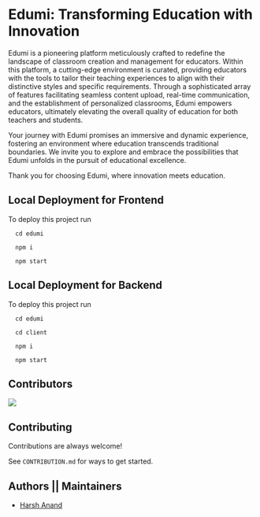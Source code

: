 
# Edumi: Transforming Education with Innovation

Edumi is a pioneering platform meticulously crafted to redefine the landscape of classroom creation and management for educators. Within this platform, a cutting-edge environment is curated, providing educators with the tools to tailor their teaching experiences to align with their distinctive styles and specific requirements. Through a sophisticated array of features facilitating seamless content upload, real-time communication, and the establishment of personalized classrooms, Edumi empowers educators, ultimately elevating the overall quality of education for both teachers and students.

Your journey with Edumi promises an immersive and dynamic experience, fostering an environment where education transcends traditional boundaries. We invite you to explore and embrace the possibilities that Edumi unfolds in the pursuit of educational excellence.

Thank you for choosing Edumi, where innovation meets education.


## Local Deployment for Frontend

To deploy this project run

```
  cd edumi
```

```
  npm i
```

```
  npm start
```

## Local Deployment for Backend

To deploy this project run

```
  cd edumi
```

```
  cd client
```

```
  npm i
```

```
  npm start
```

## Contributors

<a href="https://github.com/anand-harsh/Edumi/graphs/contributors">
  <img src="https://contrib.rocks/image?repo=anand-harsh/Edumi" />
</a>

## Contributing

Contributions are always welcome!

See `CONTRIBUTION.md` for ways to get started.

## Authors || Maintainers

- [Harsh Anand](https://www.github.com/anand-harsh)



